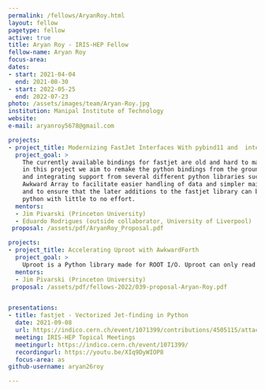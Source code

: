 ```yaml
---
permalink: /fellows/AryanRoy.html
layout: fellow
pagetype: fellow
active: true
title: Aryan Roy - IRIS-HEP Fellow
fellow-name: Aryan Roy
focus-area:
dates:
- start: 2021-04-04
  end: 2021-08-30
- start: 2022-05-25
  end: 2022-07-23
photo: /assets/images/team/Aryan-Roy.jpg
institution: Manipal Institute of Technology
website:
e-mail: aryanroy5678@gmail.com

projects:
- project_title: Modernizing FastJet Interfaces With pybind11 and  interfacing with Awkward Arrays
  project_goal: >
    The currently available bindings for fastjet are old and hard to maintain, therefore,
    in this project we aim to remake the python bindings from the ground up using pybind11
    and integrating support from several different python libraries such as Vector and
    Awkward Array to facilitate easier handling of data and simpler maintenance in future
    and to ensure that the later additions to the fastjet library can be brought to
    python with little to no effort.
  mentors:
  - Jim Pivarski (Princeton University)
  - Eduardo Rodrigues (outside collaborator, University of Liverpool)
 proposal: /assets/pdf/AryanRoy_Proposal.pdf

projects:
- project_title: Accelerating Uproot with AwkwardForth
  project_goal: >
    Uproot is a Python library made for ROOT I/O. Uproot can only read columnar data quickly. The record-oriented layouts are hundreds of times slower, hence, in this project we aim to accelerate Uproot using AwkwardForth, a Domain Specific Language and meta-programming. The project will result in a fully functional ROOT format reader that can replace the current solution and alos outperform it.
  mentors:
  - Jim Pivarski (Princeton University)
 proposal: /assets/pdf/fellows-2022/039-proposal-Aryan-Roy.pdf


presentations:
- title: fastjet - Vectorized Jet-finding in Python
  date: 2021-09-08
  url: https://indico.cern.ch/event/1071399/contributions/4505115/attachments/2305850/3922853/fastjet%20%285%29.pdf
  meeting: IRIS-HEP Topical Meetings
  meetingurl: https://indico.cern.ch/event/1071399/
  recordingurl: https://youtu.be/XIq9DyWIOP8
  focus-area: as
github-username: aryan26roy

---
```


